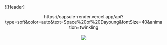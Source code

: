 ![Header]
<DIV ALIGN="CENTER">
  https://capsule-render.vercel.app/api?type=soft&color=auto&text=Space%20of%20Dayoung&fontSize=40&animation=twinkling
</DIV>

<br>

<DIV ALIGN="CENTER">
<IMG SRC = https://hits.seeyoufarm.com/api/count/incr/badge.svg?url=https%3A%2F%2Fgithub.com%2Fgjbae1212%2Fhit-counter&count_bg=%23E88763&title_bg=%23555555&icon=&icon_color=%23E7E7E7&title=hits&edge_flat=false)>
</DIV>
